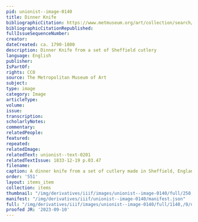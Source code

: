```yaml
---
pid: unionist--image-0140
title: Dinner Knife
bibliographicCitation: https://www.metmuseum.org/art/collection/search/190591
bibliographicCitationRepublished: 
fullIssueSequenceNumber: 
creator: 
dateCreated: ca. 1790-1800
description: Dinner Knife from a set of Sheffield cutlery
language: English
publisher: 
IsPartOf: 
rights: CC0
source: The Metropolitan Museum of Art
subject: 
type: image
category: Image
articleType: 
volume: 
issue: 
transcription: 
scholarlyNotes: 
commentary: 
relatedPeople: 
featured: 
repeated: 
relatedImage: 
relatedText: unionist--text-0201
relatedTextIssue: 1833-12-19 p.03.47
filename: 
caption: A dinner knife from a set of cutlery made in Sheffield, England
order: '551'
layout: items_item
collection: items
thumbnail: "/img/derivatives/iiif/images/unionist--image-0140/full/250,/0/default.jpg"
manifest: "/img/derivatives/iiif/unionist--image-0140/manifest.json"
full: "/img/derivatives/iiif/images/unionist--image-0140/full/1140,/0/default.jpg"
proofed JR: '2023-09-10'
---
```

